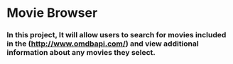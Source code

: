 # Movie Browser
### In this project, It will allow users to search for movies included in the (http://www.omdbapi.com/) and view additional information about any movies they select.
